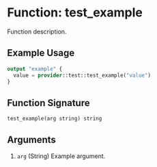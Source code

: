 # Function: test_example

Function description.

## Example Usage

```terraform
output "example" {
  value = provider::test::test_example("value")
}
```

## Function Signature

```text
test_example(arg string) string
```

## Arguments

1. `arg` (String) Example argument.
